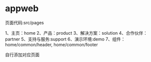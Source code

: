 # appweb

页面代码:src/pages

1、主页：home
2、产品：product
3、解决方案：solution
4、合作伙伴：partner
5、支持与服务:support
6、演示环境:demo
7、组件：home/common/header, home/common/footer


自行添加对应页面
